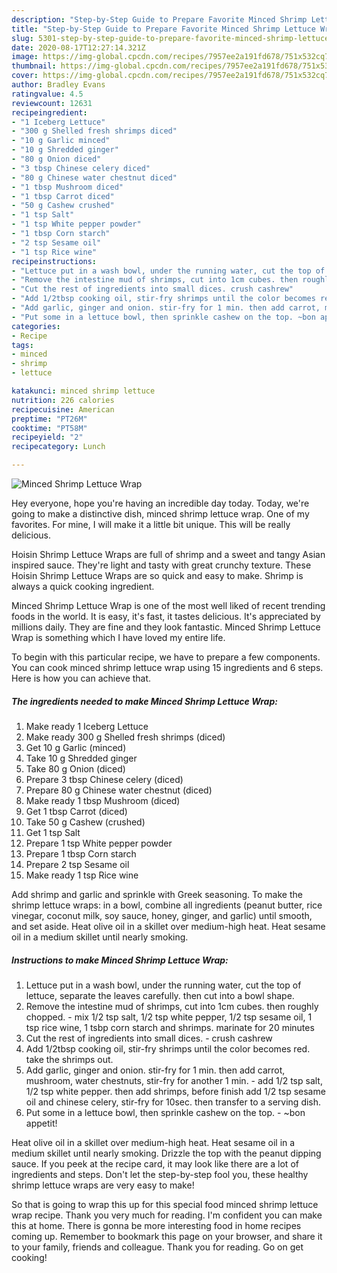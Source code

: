 ```yaml
---
description: "Step-by-Step Guide to Prepare Favorite Minced Shrimp Lettuce Wrap"
title: "Step-by-Step Guide to Prepare Favorite Minced Shrimp Lettuce Wrap"
slug: 5301-step-by-step-guide-to-prepare-favorite-minced-shrimp-lettuce-wrap
date: 2020-08-17T12:27:14.321Z
image: https://img-global.cpcdn.com/recipes/7957ee2a191fd678/751x532cq70/minced-shrimp-lettuce-wrap-recipe-main-photo.jpg
thumbnail: https://img-global.cpcdn.com/recipes/7957ee2a191fd678/751x532cq70/minced-shrimp-lettuce-wrap-recipe-main-photo.jpg
cover: https://img-global.cpcdn.com/recipes/7957ee2a191fd678/751x532cq70/minced-shrimp-lettuce-wrap-recipe-main-photo.jpg
author: Bradley Evans
ratingvalue: 4.5
reviewcount: 12631
recipeingredient:
- "1 Iceberg Lettuce"
- "300 g Shelled fresh shrimps diced"
- "10 g Garlic minced"
- "10 g Shredded ginger"
- "80 g Onion diced"
- "3 tbsp Chinese celery diced"
- "80 g Chinese water chestnut diced"
- "1 tbsp Mushroom diced"
- "1 tbsp Carrot diced"
- "50 g Cashew crushed"
- "1 tsp Salt"
- "1 tsp White pepper powder"
- "1 tbsp Corn starch"
- "2 tsp Sesame oil"
- "1 tsp Rice wine"
recipeinstructions:
- "Lettuce put in a wash bowl, under the running water, cut the top of lettuce, separate the leaves carefully. then cut into a bowl shape."
- "Remove the intestine mud of shrimps, cut into 1cm cubes. then roughly chopped. mix 1/2 tsp salt, 1/2 tsp white pepper, 1/2 tsp sesame oil, 1 tsp rice wine, 1 tsbp corn starch and shrimps. marinate for 20 minutes"
- "Cut the rest of ingredients into small dices. crush cashrew"
- "Add 1/2tbsp cooking oil, stir-fry shrimps until the color becomes red. take the shrimps out."
- "Add garlic, ginger and onion. stir-fry for 1 min. then add carrot, mushroom, water chestnuts, stir-fry for another 1 min. add 1/2 tsp salt, 1/2 tsp white pepper. then add shrimps, before finish add 1/2 tsp sesame oil and chinese celery, stir-fry for 10sec. then transfer to a serving dish."
- "Put some in a lettuce bowl, then sprinkle cashew on the top. ~bon appetit!"
categories:
- Recipe
tags:
- minced
- shrimp
- lettuce

katakunci: minced shrimp lettuce 
nutrition: 226 calories
recipecuisine: American
preptime: "PT26M"
cooktime: "PT58M"
recipeyield: "2"
recipecategory: Lunch

---
```



![Minced Shrimp Lettuce Wrap](https://img-global.cpcdn.com/recipes/7957ee2a191fd678/751x532cq70/minced-shrimp-lettuce-wrap-recipe-main-photo.jpg)

Hey everyone, hope you're having an incredible day today. Today, we're going to make a distinctive dish, minced shrimp lettuce wrap. One of my favorites. For mine, I will make it a little bit unique. This will be really delicious.

Hoisin Shrimp Lettuce Wraps are full of shrimp and a sweet and tangy Asian inspired sauce. They&#39;re light and tasty with great crunchy texture. These Hoisin Shrimp Lettuce Wraps are so quick and easy to make. Shrimp is always a quick cooking ingredient.

Minced Shrimp Lettuce Wrap is one of the most well liked of recent trending foods in the world. It is easy, it's fast, it tastes delicious. It's appreciated by millions daily. They are fine and they look fantastic. Minced Shrimp Lettuce Wrap is something which I have loved my entire life.


To begin with this particular recipe, we have to prepare a few components. You can cook minced shrimp lettuce wrap using 15 ingredients and 6 steps. Here is how you can achieve that.

<!--inarticleads1-->

##### The ingredients needed to make Minced Shrimp Lettuce Wrap:

1. Make ready 1 Iceberg Lettuce
1. Make ready 300 g Shelled fresh shrimps (diced)
1. Get 10 g Garlic (minced)
1. Take 10 g Shredded ginger
1. Take 80 g Onion (diced)
1. Prepare 3 tbsp Chinese celery (diced)
1. Prepare 80 g Chinese water chestnut (diced)
1. Make ready 1 tbsp Mushroom (diced)
1. Get 1 tbsp Carrot (diced)
1. Take 50 g Cashew (crushed)
1. Get 1 tsp Salt
1. Prepare 1 tsp White pepper powder
1. Prepare 1 tbsp Corn starch
1. Prepare 2 tsp Sesame oil
1. Make ready 1 tsp Rice wine


Add shrimp and garlic and sprinkle with Greek seasoning. To make the shrimp lettuce wraps: in a bowl, combine all ingredients (peanut butter, rice vinegar, coconut milk, soy sauce, honey, ginger, and garlic) until smooth, and set aside. Heat olive oil in a skillet over medium-high heat. Heat sesame oil in a medium skillet until nearly smoking. 

<!--inarticleads2-->

##### Instructions to make Minced Shrimp Lettuce Wrap:

1. Lettuce put in a wash bowl, under the running water, cut the top of lettuce, separate the leaves carefully. then cut into a bowl shape.
1. Remove the intestine mud of shrimps, cut into 1cm cubes. then roughly chopped. - mix 1/2 tsp salt, 1/2 tsp white pepper, 1/2 tsp sesame oil, 1 tsp rice wine, 1 tsbp corn starch and shrimps. marinate for 20 minutes
1. Cut the rest of ingredients into small dices. - crush cashrew
1. Add 1/2tbsp cooking oil, stir-fry shrimps until the color becomes red. take the shrimps out.
1. Add garlic, ginger and onion. stir-fry for 1 min. then add carrot, mushroom, water chestnuts, stir-fry for another 1 min. - add 1/2 tsp salt, 1/2 tsp white pepper. then add shrimps, before finish add 1/2 tsp sesame oil and chinese celery, stir-fry for 10sec. then transfer to a serving dish.
1. Put some in a lettuce bowl, then sprinkle cashew on the top. - ~bon appetit!


Heat olive oil in a skillet over medium-high heat. Heat sesame oil in a medium skillet until nearly smoking. Drizzle the top with the peanut dipping sauce. If you peek at the recipe card, it may look like there are a lot of ingredients and steps. Don&#39;t let the step-by-step fool you, these healthy shrimp lettuce wraps are very easy to make! 

So that is going to wrap this up for this special food minced shrimp lettuce wrap recipe. Thank you very much for reading. I'm confident you can make this at home. There is gonna be more interesting food in home recipes coming up. Remember to bookmark this page on your browser, and share it to your family, friends and colleague. Thank you for reading. Go on get cooking!
